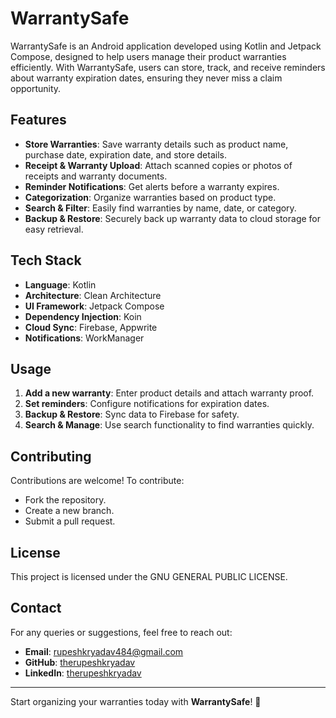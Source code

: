 # WarrantySafe

WarrantySafe is an Android application developed using Kotlin and Jetpack Compose, designed to help users manage their product warranties efficiently. With WarrantySafe, users can store, track, and receive reminders about warranty expiration dates, ensuring they never miss a claim opportunity.

## Features
- **Store Warranties**: Save warranty details such as product name, purchase date, expiration date, and store details.
- **Receipt & Warranty Upload**: Attach scanned copies or photos of receipts and warranty documents.
- **Reminder Notifications**: Get alerts before a warranty expires.
- **Categorization**: Organize warranties based on product type.
- **Search & Filter**: Easily find warranties by name, date, or category.
- **Backup & Restore**: Securely back up warranty data to cloud storage for easy retrieval.

## Tech Stack
- **Language**: Kotlin  
- **Architecture**: Clean Architecture  
- **UI Framework**: Jetpack Compose  
- **Dependency Injection**: Koin 
- **Cloud Sync**: Firebase, Appwrite 
- **Notifications**: WorkManager 

## Usage
1. **Add a new warranty**: Enter product details and attach warranty proof.  
2. **Set reminders**: Configure notifications for expiration dates.  
3. **Backup & Restore**: Sync data to Firebase for safety.  
4. **Search & Manage**: Use search functionality to find warranties quickly.  

## Contributing
Contributions are welcome! To contribute:
- Fork the repository.  
- Create a new branch.  
- Submit a pull request.  

## License
This project is licensed under the  GNU GENERAL PUBLIC LICENSE.

## Contact
For any queries or suggestions, feel free to reach out:
- **Email**: rupeshkryadav484@gmail.com  
- **GitHub**: [therupeshkryadav](https://github.com/therupeshkryadav)
- **LinkedIn**: [therupeshkryadav](https://www.linkedin.com/in/therupeshkryadav/) 

---
Start organizing your warranties today with **WarrantySafe**! 🚀


